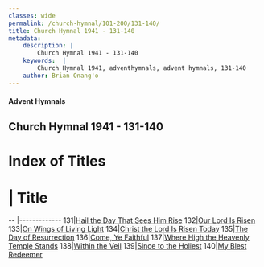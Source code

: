 ```yaml
---
classes: wide
permalink: /church-hymnal/101-200/131-140/
title: Church Hymnal 1941 - 131-140
metadata:
    description: |
        Church Hymnal 1941 - 131-140
    keywords:  |
        Church Hymnal 1941, adventhymnals, advent hymnals, 131-140
    author: Brian Onang'o
---
```


#### Advent Hymnals
## Church Hymnal 1941 - 131-140

# Index of Titles
# | Title                        
-- |-------------
131|[Hail the Day That Sees Him Rise](/church-hymnal/101-200/131-140/Hail-the-Day-That-Sees-Him-Rise)
132|[Our Lord Is Risen](/church-hymnal/101-200/131-140/Our-Lord-Is-Risen)
133|[On Wings of Living Light](/church-hymnal/101-200/131-140/On-Wings-of-Living-Light)
134|[Christ the Lord Is Risen Today](/church-hymnal/101-200/131-140/Christ-the-Lord-Is-Risen-Today)
135|[The Day of Resurrection](/church-hymnal/101-200/131-140/The-Day-of-Resurrection)
136|[Come, Ye Faithful](/church-hymnal/101-200/131-140/Come,-Ye-Faithful)
137|[Where High the Heavenly Temple Stands](/church-hymnal/101-200/131-140/Where-High-the-Heavenly-Temple-Stands)
138|[Within the Veil](/church-hymnal/101-200/131-140/Within-the-Veil)
139|[Since to the Holiest](/church-hymnal/101-200/131-140/Since-to-the-Holiest)
140|[My Blest Redeemer](/church-hymnal/101-200/131-140/My-Blest-Redeemer)